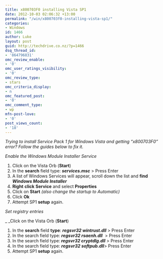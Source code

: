 ```yaml
---
title: x800703F0 installing Vista SP1
date: 2012-10-03 02:06:32 +13:00
permalink: "/win/x800703f0-installing-vista-sp1/"
categories:
- Windows
id: 1466
author: Luke
layout: post
guid: http://techdrive.co.nz/?p=1466
dsq_thread_id:
- '864796831'
omc_review_enable:
- '0'
omc_user_ratings_visibility:
- '0'
omc_review_type:
- stars
omc_criteria_display:
- n
omc_featured_post:
- '0'
omc_comment_type:
- wp
mfn-post-love:
- '0'
post_views_count:
- '18'
---
```


_Trying to install Service Pack 1 for Windows Vista and getting “x800703F0” error? Follow the guides below to fix it._

_Enable the Windows Module Installer Service_

<ol start="1">
  <li>
    Click on the Vista Orb (<strong>Start</strong>)
  </li>
  <li>
    In the <strong>search</strong> field type: <strong><em>services.msc</em></strong> > Press Enter
  </li>
  <li>
    A list of Windows Services will appear, scroll down the list and <strong>find</strong> <strong><em>Windows Module Installer</em></strong>
  </li>
  <li>
    <strong>Right</strong> <strong>click</strong> <strong>Service</strong> and select <strong>Properties</strong>
  </li>
  <li>
    Click on <strong>Start</strong><em> (also change the startup to Automatic)</em>
  </li>
  <li>
    Click <strong>Ok</strong>
  </li>
  <li>
    Attempt SP1 <strong>setup</strong> again.
  </li>
</ol>

_Set registry entries_

_ _Click on the Vista Orb (**Start**)

<ol start="1">
  <li>
    In the <strong>search</strong> field <strong>type</strong>: <strong><em>regsvr32 wintrust.dll</em></strong> > Press Enter
  </li>
  <li>
    In the search field type: <strong><em>regsvr32 rsaenh.dll</em></strong>  > Press Enter
  </li>
  <li>
    In the search field type:<strong><em> regsvr32 cryptdlg.dll</em></strong> > Press Enter
  </li>
  <li>
    In the search field type: <strong><em>regsvr32 softpub.dll</em></strong>> Press Enter
  </li>
  <li>
    Attempt SP1 <strong>setup</strong> again.
  </li>
</ol>